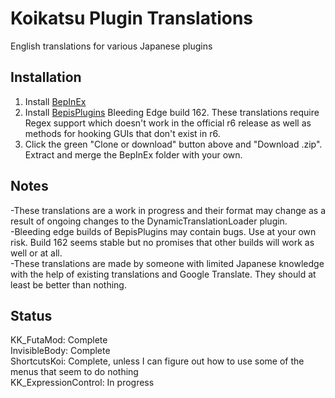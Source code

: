 # Koikatsu Plugin Translations
English translations for various Japanese plugins

## Installation
1. Install [BepInEx](https://github.com/BepInEx/BepInEx/releases)
2. Install [BepisPlugins](http://bepisbuilds.dyn.mk/bepis_plugins) Bleeding Edge build 162. These translations require Regex support which doesn't work in the official r6 release as well as methods for hooking GUIs that don't exist in r6.
3. Click the green "Clone or download" button above and "Download .zip". Extract and merge the BepInEx folder with your own.

## Notes
-These translations are a work in progress and their format may change as a result of ongoing changes to the DynamicTranslationLoader plugin.  
-Bleeding edge builds of BepisPlugins may contain bugs. Use at your own risk. Build 162 seems stable but no promises that other builds will work as well or at all.  
-These translations are made by someone with limited Japanese knowledge with the help of existing translations and Google Translate. They should at least be better than nothing.

## Status
KK_FutaMod: Complete  
InvisibleBody: Complete  
ShortcutsKoi: Complete, unless I can figure out how to use some of the menus that seem to do nothing  
KK_ExpressionControl: In progress
